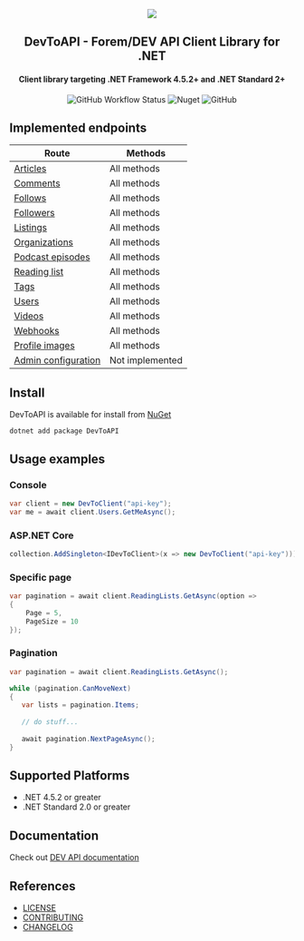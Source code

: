 <p align="center">
<img src="https://emojipedia-us.s3.dualstack.us-west-1.amazonaws.com/thumbs/160/google/274/man-technologist_1f468-200d-1f4bb.png">
</p>
<h2 align="center">
  DevToAPI - Forem/DEV API Client Library for .NET
</h2>
<h4 align="center">
  Client library targeting .NET Framework 4.5.2+ and .NET Standard 2+
</h4>
<p align="center">
<img alt="GitHub Workflow Status" src="https://img.shields.io/github/workflow/status/podobaas/DevToAPI/DevToAPI%20CI?label=DevToAPI%20CI&style=flat-square">
<img alt="Nuget" src="https://img.shields.io/nuget/v/DevToAPI.svg?style=flat-square&label=nuget">
 <img alt="GitHub" src="https://img.shields.io/github/license/podobaas/DevToAPI?style=flat-square">
</p>

## Implemented endpoints

| Route  | Methods |
| ------------- | ------------- |
| [Articles](https://docs.dev.to/api/#tag/articles)  | All methods |
| [Comments](https://docs.dev.to/api/#tag/comments)  | All methods  |
| [Follows](https://docs.dev.to/api/#tag/follows)  | All methods |
| [Followers](https://docs.dev.to/api/#tag/followers)  | All methods  |
| [Listings](https://docs.dev.to/api/#tag/listings)  | All methods  |
| [Organizations](https://docs.dev.to/api/#tag/organizations)  | All methods  |
| [Podcast episodes](https://docs.dev.to/api/#tag/podcast-episodes)  | All methods  |
| [Reading list](https://docs.dev.to/api/#tag/readinglist)  | All methods  |
| [Tags](https://docs.dev.to/api/#tag/tags)  | All methods  |
| [Users](https://docs.dev.to/api/#tag/users)  | All methods |
| [Videos](https://docs.dev.to/api/#tag/videos)  | All methods  |
| [Webhooks](https://docs.dev.to/api/#tag/webhooks)  | All methods  |
| [Profile images](https://docs.dev.to/api/#tag/profile-images)  | All methods  |
| [Admin configuration](https://docs.dev.to/api/#tag/admin-configuration)  |  Not implemented  |

## Install

DevToAPI is available for install from [NuGet](https://www.nuget.org/packages/DevToAPI/)

```
dotnet add package DevToAPI
```

## Usage examples

### Console
```csharp
var client = new DevToClient("api-key");
var me = await client.Users.GetMeAsync();
```

### ASP.NET Core
```csharp
collection.AddSingleton<IDevToClient>(x => new DevToClient("api-key")));
```

### Specific page
```csharp
var pagination = await client.ReadingLists.GetAsync(option => 
{
    Page = 5,
    PageSize = 10
});
```

### Pagination
```csharp
var pagination = await client.ReadingLists.GetAsync();

while (pagination.CanMoveNext)
{
   var lists = pagination.Items;
   
   // do stuff...
      
   await pagination.NextPageAsync();
}
```
## Supported Platforms
* .NET 4.5.2 or greater
* .NET Standard 2.0 or greater

## Documentation

Check out [DEV API documentation](https://docs.dev.to/api/)

## References
+ [LICENSE](LICENSE)
+ [CONTRIBUTING](CONTRIBUTING.md)
+ [CHANGELOG](CHANGELOG.MD)
